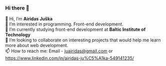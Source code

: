 ### Hi there 👋

👋 Hi, I’m **Airidas Juška**\
👀 I’m interested in programming. Front-end development.\
🌱 I’m currently studying front-end development at **Baltic Institute of Technology**\
💞️ I’m looking to collaborate on interesting projects that would help me learn more about web development.\
📫 How to reach me: Email - juairidas@gmail.com or https://www.linkedin.com/in/airidas-ju%C5%A1ka-549141235/
